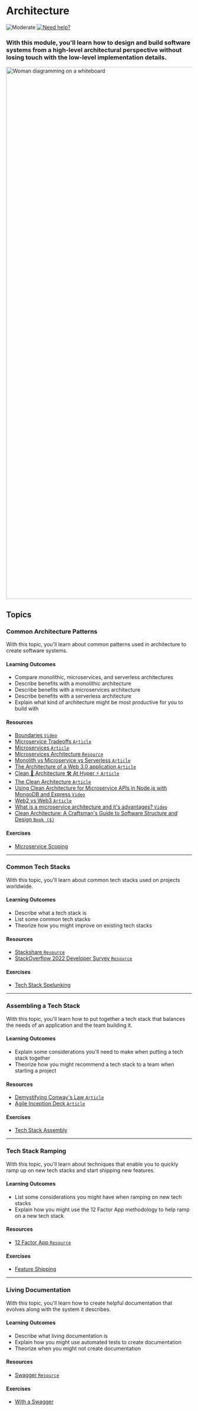 # Architecture

![Moderate](https://img.shields.io/badge/Difficulty-■%20Moderate-blue?style=flat-square&labelColor=000)
<a href="https://discord.gg/bDVYvG3Czd">![Need help?](https://img.shields.io/badge/Need%20help%3F%20-blue.svg?style=flat-square&logo=discord&logoWidth=15&labelColor=000&color=4d51cc)</a>

### With this module, you'll learn how to design and build software systems from a high-level architectural perspective without losing touch with the low-level implementation details.

<img width="1440" alt="Woman diagramming on a whiteboard" src="https://user-images.githubusercontent.com/894178/138356981-687289c0-21e2-4d84-8578-d4ac7692921e.png">

## Topics

### Common Architecture Patterns

   With this topic, you'll learn about common patterns used in architecture to create software systems.
   
   #### Learning Outcomes
   * Compare monolithic, microservices, and serverless architectures
   * Describe benefits with a monolithic architecture
   * Describe benefits with a microservices architecture
   * Describe benefits with a serverless architecture
   * Explain what kind of architecture might be most productive for you to build with

   #### Resources
   * [Boundaries `Video`](https://www.destroyallsoftware.com/talks/boundaries)
   * [Microservice Tradeoffs `Article`](https://www.martinfowler.com/articles/microservice-trade-offs.html)
   * [Microservices `Article`](https://www.martinfowler.com/articles/microservices.html)
   * [Microservices Architecture `Resource`](https://microservices.io/)
   * [Monolith vs Microservice vs Serverless `Article`](https://hackernoon.com/monolith-vs-microservice-vs-serverless-the-real-winner-the-developer-8aae6042fb48)
   * [The Architecture of a Web 3.0 application `Article`](https://www.preethikasireddy.com/post/the-architecture-of-a-web-3-0-application)
   * [Clean 🧼 Architecture 🛠 At Hyper ⚡️ `Article`](https://blog.hyper.io/clean-architecture-at-hyper/)
   * [The Clean Architecture `Article`](https://blog.cleancoder.com/uncle-bob/2012/08/13/the-clean-architecture.html)
   * [Using Clean Architecture for Microservice APIs in Node.js with MongoDB and Express `Video`](https://www.youtube.com/watch?v=CnailTcJV_U)
   * [Web2 vs Web3 `Article`](https://ethereum.org/en/developers/docs/web2-vs-web3/)
   * [What is a microservice architecture and it's advantages? `Video`](https://www.youtube.com/watch?v=qYhRvH9tJKw)
   * [Clean Architecture: A Craftsman's Guide to Software Structure and Design `Book ($)`](https://www.amazon.com/Clean-Architecture-Craftsmans-Software-Structure/dp/0134494164)

   #### Exercises
   * [Microservice Scoping](../exercises/architecture/microservice-scoping.md)

----

### Common Tech Stacks

   With this topic, you'll learn about common tech stacks used on projects worldwide.
   
   #### Learning Outcomes
   * Describe what a tech stack is
   * List some common tech stacks
   * Theorize how you might improve on existing tech stacks

   #### Resources
   * [Stackshare `Resource`](https://stackshare.io/stacks)
   * [StackOverflow 2022 Developer Survey `Resource`](https://survey.stackoverflow.co/2022)

   #### Exercises
   * [Tech Stack Spelunking](../exercises/architecture/tech-stack-spelunking.md)

----

### Assembling a Tech Stack

   With this topic, you'll learn how to put together a tech stack that balances the needs of an application and the team building it.
   
   #### Learning Outcomes
   * Explain some considerations you'll need to make when putting a tech stack together
   * Theorize how you might recommend a tech stack to a team when starting a project

   #### Resources
   * [Demystifying Conway's Law `Article`](https://www.thoughtworks.com/insights/blog/demystifying-conways-law)
   * [Agile Inception Deck `Article`](https://agilewarrior.wordpress.com/2010/11/06/the-agile-inception-deck/)

   #### Exercises
   * [Tech Stack Assembly](../exercises/architecture/tech-stack-assembly.md)

----

### Tech Stack Ramping

   With this topic, you'll learn about techniques that enable you to quickly ramp up on new tech stacks and start shipping new features.
   
   #### Learning Outcomes
   * List some considerations you might have when ramping on new tech stacks
   * Explain how you might use the 12 Factor App methodology to help ramp on a new tech stack

   #### Resources
   * [12 Factor App `Resource`](https://12factor.net/)

   #### Exercises
   * [Feature Shipping](../exercises/architecture/feature-shipping.md)

----

### Living Documentation

   With this topic, you'll learn how to create helpful documentation that evolves along with the system it describes.
   
   #### Learning Outcomes
   * Describe what living documentation is
   * Explain how you might use automated tests to create documentation
   * Theorize when you might not create documentation

   #### Resources
   * [Swagger `Resource`](https://swagger.io/)

   #### Exercises
   * [With a Swagger](../exercises/architecture/with-a-swagger.md)
